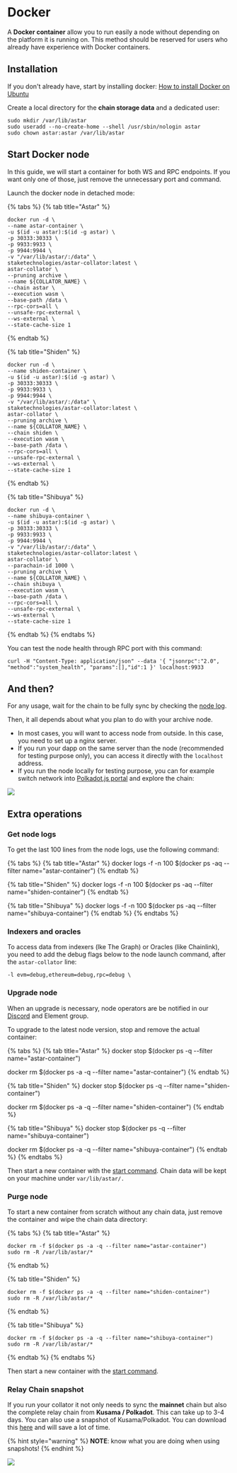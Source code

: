 # Docker

A **Docker container** allow you to run easily a node without depending on the platform it is running on. This method should be reserved for users who already have experience with Docker containers.

## Installation

If you don't already have, start by installing docker: [How to install Docker on Ubuntu](https://linuxize.com/post/how-to-install-and-use-docker-on-ubuntu-20-04/)

Create a local directory for the **chain storage data** and a dedicated user:

```
sudo mkdir /var/lib/astar
sudo useradd --no-create-home --shell /usr/sbin/nologin astar
sudo chown astar:astar /var/lib/astar
```

## Start Docker node

In this guide, we will start a container for both WS and RPC endpoints. If you want only one of those, just remove the unnecessary port and command.

Launch the docker node in detached mode:

{% tabs %}
{% tab title="Astar" %}
```
docker run -d \
--name astar-container \
-u $(id -u astar):$(id -g astar) \
-p 30333:30333 \
-p 9933:9933 \
-p 9944:9944 \
-v "/var/lib/astar/:/data" \
staketechnologies/astar-collator:latest \
astar-collator \
--pruning archive \
--name ${COLLATOR_NAME} \
--chain astar \
--execution wasm \
--base-path /data \
--rpc-cors=all \
--unsafe-rpc-external \
--ws-external \
--state-cache-size 1
```
{% endtab %}

{% tab title="Shiden" %}
```
docker run -d \
--name shiden-container \
-u $(id -u astar):$(id -g astar) \
-p 30333:30333 \
-p 9933:9933 \
-p 9944:9944 \
-v "/var/lib/astar/:/data" \
staketechnologies/astar-collator:latest \
astar-collator \
--pruning archive \
--name ${COLLATOR_NAME} \
--chain shiden \
--execution wasm \
--base-path /data \
--rpc-cors=all \
--unsafe-rpc-external \
--ws-external \
--state-cache-size 1
```
{% endtab %}

{% tab title="Shibuya" %}
```
docker run -d \
--name shibuya-container \
-u $(id -u astar):$(id -g astar) \
-p 30333:30333 \
-p 9933:9933 \
-p 9944:9944 \
-v "/var/lib/astar/:/data" \
staketechnologies/astar-collator:latest \
astar-collator \
--parachain-id 1000 \
--pruning archive \
--name ${COLLATOR_NAME} \
--chain shibuya \
--execution wasm \
--base-path /data \
--rpc-cors=all \
--unsafe-rpc-external \
--ws-external \
--state-cache-size 1
```
{% endtab %}
{% endtabs %}

You can test the node health through RPC port with this command:

```
curl -H "Content-Type: application/json" --data '{ "jsonrpc":"2.0", "method":"system_health", "params":[],"id":1 }' localhost:9933
```

## And then? <a href="#and-then" id="and-then"></a>

For any usage, wait for the chain to be fully sync by checking the [node log](docker.md#get-node-logs).

Then, it all depends about what you plan to do with your archive node.

* In most cases, you will want to access node from outside. In this case, you need to set up a nginx server.
* If you run your dapp on the same server than the node (recommended for testing purpose only), you can access it directly with the `localhost` address.
* If you run the node locally for testing purpose, you can for example switch network into [Polkadot.js portal](https://polkadot.js.org/apps) and explore the chain:

![](<../../.gitbook/assets/image (119).png>)

## Extra operations

### Get node logs

To get the last 100 lines from the node logs, use the following command:

{% tabs %}
{% tab title="Astar" %}
docker logs -f -n 100 $(docker ps -aq --filter name="astar-container")
{% endtab %}

{% tab title="Shiden" %}
docker logs -f -n 100 $(docker ps -aq --filter name="shiden-container")
{% endtab %}

{% tab title="Shibuya" %}
docker logs -f -n 100 $(docker ps -aq --filter name="shibuya-container")
{% endtab %}
{% endtabs %}

### Indexers and oracles

To access data from indexers (lke The Graph) or Oracles (like Chainlink), you need to add the debug flags below to the node launch command, after the `astar-collator` line:

&#x20;`-l evm=debug,ethereum=debug,rpc=debug \`

### Upgrade node

When an upgrade is necessary, node operators are be notified in our [Discord](https://discord.gg/Z3nC9U4) and Element group.

To upgrade to the latest node version, stop and remove the actual container:

{% tabs %}
{% tab title="Astar" %}
docker stop $(docker ps -q --filter name="astar-container")

docker rm $(docker ps -a -q --filter name="astar-container")
{% endtab %}

{% tab title="Shiden" %}
docker stop $(docker ps -q --filter name="shiden-container")

docker rm $(docker ps -a -q --filter name="shiden-container")
{% endtab %}

{% tab title="Shibuya" %}
docker stop $(docker ps -q --filter name="shibuya-container")

docker rm $(docker ps -a -q --filter name="shibuya-container")
{% endtab %}
{% endtabs %}

Then start a new container with the [start command](docker.md#start-docker-node). Chain data will be kept on your machine under `var/lib/astar/.`

### Purge node

To start a new container from scratch without any chain data, just remove the container and wipe the chain data directory:

{% tabs %}
{% tab title="Astar" %}
```
docker rm -f $(docker ps -a -q --filter name="astar-container")
sudo rm -R /var/lib/astar/*
```
{% endtab %}

{% tab title="Shiden" %}
```
docker rm -f $(docker ps -a -q --filter name="shiden-container")
sudo rm -R /var/lib/astar/*
```
{% endtab %}

{% tab title="Shibuya" %}
```
docker rm -f $(docker ps -a -q --filter name="shibuya-container")
sudo rm -R /var/lib/astar/*
```
{% endtab %}
{% endtabs %}

Then start a new container with the [start command](docker.md#start-docker-node).

### Relay Chain snapshot

If you run your collator it not only needs to sync the **mainnet** chain but also the complete relay chain from **Kusama / Polkadot**. This can take up to 3-4 days. You can also use a snapshot of Kusama/Polkadot. You can download this [here](https://polkashots.io) and will save a lot of time.

{% hint style="warning" %}
**NOTE**: know what you are doing when using snapshots!
{% endhint %}





![](<../../.gitbook/assets/image (119).png>)
